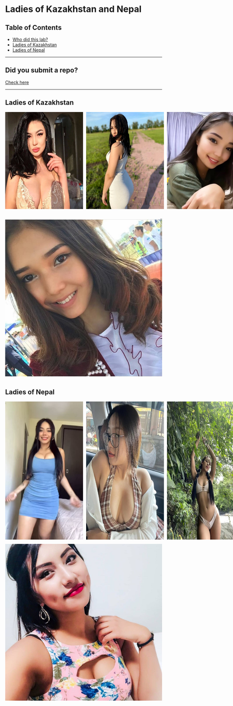 # Ladies of Kazakhstan and Nepal

## Table of Contents

- [Who did this lab?](#Did-you-submit-a-repo?)
- [Ladies of Kazakhstan](#ladies-of-kazakhstan)
- [Ladies of Nepal](#ladies-of-nepal)

---

## Did you submit a repo?

[Check here](./completed-repos.md)

---

## Ladies of Kazakhstan

<div style="display: flex; gap: 10px;">
  <img src="./images/kazakh-1.jpg" alt="Kazakhstan Lady 1" width="250"/>
  <img src="./images/kazakh-2.jpg" alt="Kazakhstan Lady 2" width="250"/>
  <img src="./images/kazakh-3.jpg" alt="Kazakhstan Lady 3" width="250"/>
</div>

![](./images/kazakh-4.jpg)
---

## Ladies of Nepal

<div style="display: flex; gap: 10px;">
  <img src="./images/nepali-1.jpg" alt="Nepal Lady 1" width="250"/>
  <img src="./images/nepali-2.jpg" alt="Nepal Lady 2" width="250"/>
  <img src="./images/nepali-3.jpg" alt="Nepal Lady 3" width="250"/>
</div>

![](./images/nepali-4.jpg)